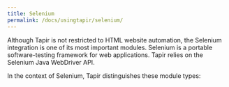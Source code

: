 ```yaml
---
title: Selenium
permalink: /docs/usingtapir/selenium/
---
```


Although Tapir is not restricted to HTML website automation, the
Selenium integration is one of its most important modules. Selenium is a
portable software-testing framework for web applications. Tapir relies
on the Selenium Java WebDriver API.

In the context of Selenium, Tapir distinguishes these module types:
